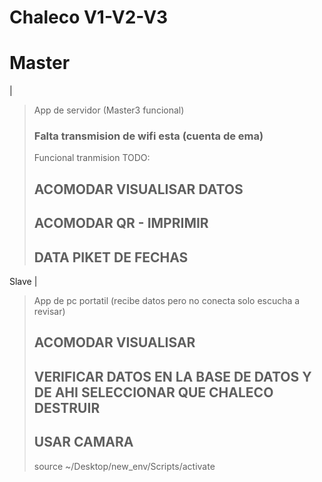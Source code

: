 # Chaleco V1-V2-V3
# Master
|
> App de servidor (Master3 funcional)
> ### Falta transmision de wifi esta (cuenta de ema)
> Funcional tranmision
> TODO:
>    ## ACOMODAR VISUALISAR DATOS
>    ## ACOMODAR QR - IMPRIMIR
>    ## DATA PIKET DE FECHAS
>     
Slave
|
> App de pc portatil (recibe datos pero no conecta solo escucha a revisar)
>   ##
>   ## ACOMODAR VISUALISAR
>   ## VERIFICAR DATOS EN LA BASE DE DATOS Y DE AHI SELECCIONAR QUE CHALECO DESTRUIR
>   ## USAR CAMARA
> source  ~/Desktop/new_env/Scripts/activate
